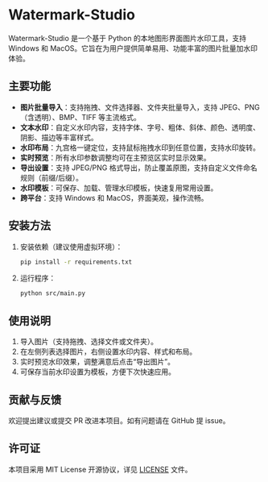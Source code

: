 # Watermark-Studio

Watermark-Studio 是一个基于 Python 的本地图形界面图片水印工具，支持 Windows 和 MacOS。它旨在为用户提供简单易用、功能丰富的图片批量加水印体验。

## 主要功能

- **图片批量导入**：支持拖拽、文件选择器、文件夹批量导入，支持 JPEG、PNG（含透明）、BMP、TIFF 等主流格式。
- **文本水印**：自定义水印内容，支持字体、字号、粗体、斜体、颜色、透明度、阴影、描边等丰富样式。
- **水印布局**：九宫格一键定位，支持鼠标拖拽水印到任意位置，支持水印旋转。
- **实时预览**：所有水印参数调整均可在主预览区实时显示效果。
- **导出设置**：支持 JPEG/PNG 格式导出，防止覆盖原图，支持自定义文件命名规则（前缀/后缀）。
- **水印模板**：可保存、加载、管理水印模板，快速复用常用设置。
- **跨平台**：支持 Windows 和 MacOS，界面美观，操作流畅。

## 安装方法

1. 安装依赖（建议使用虚拟环境）：

   ```bash
   pip install -r requirements.txt
   ```

2. 运行程序：

   ```bash
   python src/main.py
   ```

## 使用说明

1. 导入图片（支持拖拽、选择文件或文件夹）。
2. 在左侧列表选择图片，右侧设置水印内容、样式和布局。
3. 实时预览水印效果，调整满意后点击“导出图片”。
4. 可保存当前水印设置为模板，方便下次快速应用。

## 贡献与反馈

欢迎提出建议或提交 PR 改进本项目。如有问题请在 GitHub 提 issue。

## 许可证

本项目采用 MIT License 开源协议，详见 [LICENSE](LICENSE) 文件。